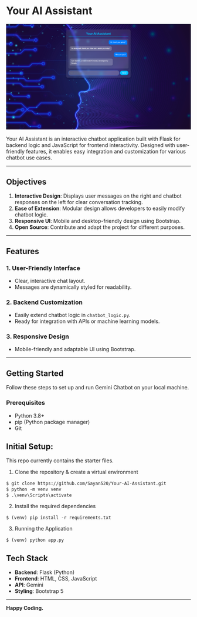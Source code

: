 # Your AI Assistant

![Chatbot Screenshot](Chatbot.jpg)

Your AI Assistant is an interactive chatbot application built with Flask for backend logic and JavaScript for frontend interactivity. Designed with user-friendly features, it enables easy integration and customization for various chatbot use cases.

---

## Objectives

1. **Interactive Design**: Displays user messages on the right and chatbot responses on the left for clear conversation tracking.
2. **Ease of Extension**: Modular design allows developers to easily modify chatbot logic.
3. **Responsive UI**: Mobile and desktop-friendly design using Bootstrap.
4. **Open Source**: Contribute and adapt the project for different purposes.

---

## Features

### 1. User-Friendly Interface
- Clear, interactive chat layout.
- Messages are dynamically styled for readability.

### 2. Backend Customization
- Easily extend chatbot logic in `chatbot_logic.py`.
- Ready for integration with APIs or machine learning models.

### 3. Responsive Design
- Mobile-friendly and adaptable UI using Bootstrap.

---

## Getting Started

Follow these steps to set up and run Gemini Chatbot on your local machine.

### Prerequisites

- Python 3.8+
- pip (Python package manager)
- Git

## Initial Setup:

This repo currently contains the starter files.

1. Clone the repository & create a virtual environment
```
$ git clone https://github.com/Sayan520/Your-AI-Assistant.git
$ python -m venv venv
$ .\venv\Scripts\activate
```
2. Install the required dependencies
```
$ (venv) pip install -r requirements.txt
```
3. Running the Application
```
$ (venv) python app.py
```

## Tech Stack

- **Backend**: Flask (Python)
- **Frontend**: HTML, CSS, JavaScript
- **API**: Gemini
- **Styling**: Bootstrap 5
---

**Happy Coding.**



